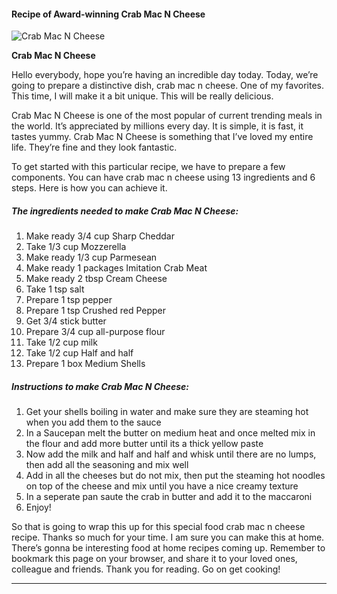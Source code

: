             

#### Recipe of Award-winning Crab Mac N Cheese

![Crab Mac N Cheese](https://img-global.cpcdn.com/recipes/5864496099229696/751x532cq70/crab-mac-n-cheese-recipe-main-photo.jpg)

**Crab Mac N Cheese**

Hello everybody, hope you’re having an incredible day today. Today, we’re going to prepare a distinctive dish, crab mac n cheese. One of my favorites. This time, I will make it a bit unique. This will be really delicious.

Crab Mac N Cheese is one of the most popular of current trending meals in the world. It’s appreciated by millions every day. It is simple, it is fast, it tastes yummy. Crab Mac N Cheese is something that I’ve loved my entire life. They’re fine and they look fantastic.

To get started with this particular recipe, we have to prepare a few components. You can have crab mac n cheese using 13 ingredients and 6 steps. Here is how you can achieve it.

##### The ingredients needed to make Crab Mac N Cheese:

1.  Make ready 3/4 cup Sharp Cheddar
2.  Take 1/3 cup Mozzerella
3.  Make ready 1/3 cup Parmesean
4.  Make ready 1 packages Imitation Crab Meat
5.  Make ready 2 tbsp Cream Cheese
6.  Take 1 tsp salt
7.  Prepare 1 tsp pepper
8.  Prepare 1 tsp Crushed red Pepper
9.  Get 3/4 stick butter
10.  Prepare 3/4 cup all-purpose flour
11.  Take 1/2 cup milk
12.  Take 1/2 cup Half and half
13.  Prepare 1 box Medium Shells

##### Instructions to make Crab Mac N Cheese:

1.  Get your shells boiling in water and make sure they are steaming hot when you add them to the sauce
2.  In a Saucepan melt the butter on medium heat and once melted mix in the flour and add more butter until its a thick yellow paste
3.  Now add the milk and half and half and whisk until there are no lumps, then add all the seasoning and mix well
4.  Add in all the cheeses but do not mix, then put the steaming hot noodles on top of the cheese and mix until you have a nice creamy texture
5.  In a seperate pan saute the crab in butter and add it to the maccaroni
6.  Enjoy!

So that is going to wrap this up for this special food crab mac n cheese recipe. Thanks so much for your time. I am sure you can make this at home. There’s gonna be interesting food at home recipes coming up. Remember to bookmark this page on your browser, and share it to your loved ones, colleague and friends. Thank you for reading. Go on get cooking!

* * *
